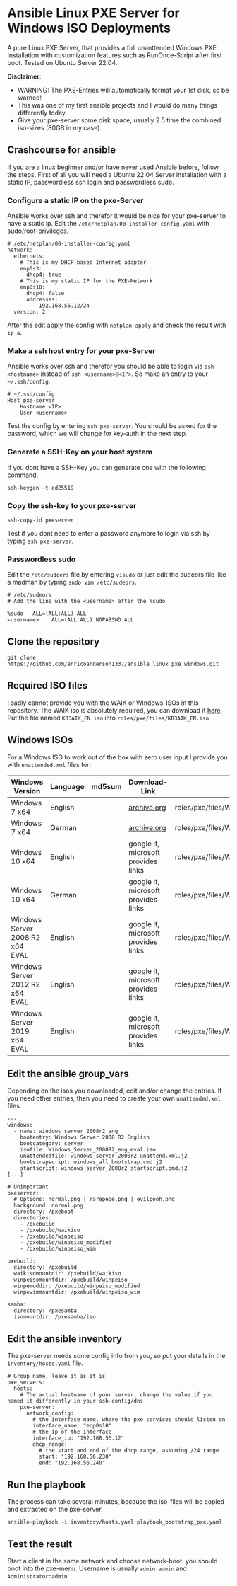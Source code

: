 # Ansible Linux PXE Server for Windows ISO Deployments

A pure Linux PXE Server, that provides a full unanttended Windows PXE Installation with customization features such as RunOnce-Script after first boot. Tested on Ubuntu Server 22.04.

__Disclaimer__: 
- WARNING: The PXE-Entries will automatically format your 1st disk, so be warned!
- This was one of my first ansible projects and I would do many things differently today.
- Give your pxe-server some disk space, usually 2.5 time the combined iso-sizes (80GB in my case).

## Crashcourse for ansible

If you are a linux beginner and/or have never used Ansible before, follow the steps.
First of all you will need a Ubuntu 22.04 Server installation with a static IP, passwordless ssh login and passwordless sudo.

### Configure a static IP on the pxe-Server

Ansible works over ssh and therefor it would be nice for your pxe-server to have a static ip.
Edit the `/etc/netplan/00-installer-config.yaml` with sudo/root-privileges.

```
# /etc/netplan/00-installer-config.yaml 
network:
  ethernets:
    # This is my DHCP-based Internet adapter
    enp0s3:
      dhcp4: true
    # This is my static IP for the PXE-Network
    enp0s10:
      dhcp4: false
      addresses:
        - 192.168.56.12/24
  version: 2
```

After the edit apply the config with `netplan apply` and check the result with `ip a`.


### Make a ssh host entry for your pxe-Server

Ansible works over ssh and therefor you should be able to login via `ssh <hostname>` instead of `ssh <username>@<IP>`. So make an entry to your `~/.ssh/config`.

```
# ~/.ssh/config
Host pxe-server                 
    Hostname <IP>
    User <username>
```

Test the config by entering `ssh pxe-server`. You should be asked for the password, which we will change for key-auth in the next step.

### Generate a SSH-Key on your host system

If you dont have a SSH-Key you can generate one with the following command.

```
ssh-keygen -t ed25519
```

### Copy the ssh-key to your pxe-server

```
ssh-copy-id pxeserver
```

Test if you dont need to enter a password anymore to login via ssh by typing `ssh pxe-server`.

### Passwordless sudo

Edit the `/etc/sudoers` file by entering `visudo` or just edit the sudeors file like a madman by typing `sudo vim /etc/sudeors`.

```
# /etc/sudeors
# Add the line with the <username> after the %sudo

%sudo   ALL=(ALL:ALL) ALL
<username>    ALL=(ALL:ALL) NOPASSWD:ALL
```

## Clone the repository

`git clone https://github.com/enricoanderson1337/ansible_linux_pxe_windows.git`

## Required ISO files

I sadly cannot provide you with the WAIK or Windows-ISOs in this repository.
The WAIK iso is absolutely required, you can download it [here](https://www.microsoft.com/en-us/download/details.aspx?id=5753). Put the file named `KB3AIK_EN.iso` into `roles/pxe/files/KB3AIK_EN.iso`

## Windows ISOs

For a Windows ISO to work out of the box with zero user input I provide you with `unattended.xml` files for:

| Windows Version | Language | md5sum | Download-Link | Filename |
|---|---|---|---|---|
| Windows 7 x64 | English | | [archive.org](https://archive.org/details/win7-pro-sp1-english) | roles/pxe/files/Windows_7_x64_eng.iso |
| Windows 7 x64 | German | | [archive.org](https://archive.org/download/Windows7UltimateSP1x64German) | roles/pxe/files/Windows_7_x64_ger.iso |
| Windows 10 x64 | English | | google it, microsoft provides links | roles/pxe/files/Windows_10_x64_eng.iso |
| Windows 10 x64 | German | | google it, microsoft provides links | roles/pxe/files/Windows_10_x64_ger.iso |
| Windows Server 2008 R2 x64 EVAL | English | | google it, microsoft provides links | roles/pxe/files/Windows_Server_2008R2_eng_eval.iso |
| Windows Server 2012 R2 x64 EVAL | English | | google it, microsoft provides links | roles/pxe/files/Windows_Server_2012R2_eng_eval.iso |
| Windows Server 2019 x64 EVAL | English | | google it, microsoft provides links | roles/pxe/files/Windows_Server_2019_eng_eval.iso |

## Edit the ansible group_vars

Depending on the isos you downloaded, edit and/or change the entries.
If you need other entries, then you need to create your own `unattended.xml` files.

```
---
windows:
  - name: windows_server_2008r2_eng
    bootentry: Windows Server 2008 R2 English
    bootcategory: server
    isofile: Windows_Server_2008R2_eng_eval.iso
    unattendedfile: windows_server_2008r2_unattend.xml.j2
    bootstrapscript: windows_all_bootstrap.cmd.j2
    startscript: windows_server_2008r2_startscript.cmd.j2
[...]

# Unimportant
pxeserver:
  # Options: normal.png | rarepepe.png | evilpooh.png
  background: normal.png
  directory: /pxeboot
  directories:
    - /pxebuild
    - /pxebuild/waikiso
    - /pxebuild/winpeiso
    - /pxebuild/winpeiso_modified
    - /pxebuild/winpeiso_wim

pxebuild:
  directory: /pxebuild
  waikisomountdir: /pxebuild/waikiso
  winpeisomountdir: /pxebuild/winpeiso
  winpemoddir: /pxebuild/winpeiso_modified
  winpewimmountdir: /pxebuild/winpeiso_wim

samba:
  directory: /pxesamba
  isomountdir: /pxesamba/iso
```

## Edit the ansible inventory

The pxe-server needs some config info from you, so put your details in the `inventory/hosts.yaml` file.

```
# Group name, leave it as it is
pxe_servers:
  hosts:
    # The actual hostname of your server, change the value if you named it differently in your ssh-config/dns
    pxe-server:
      network_config:
        # the interface name, where the pxe services should listen on
        interface_name: "enp0s10"
        # the ip of the interface
        interface_ip: "192.168.56.12"
        dhcp_range:
          # the start and end of the dhcp range, assuming /24 range
          start: "192.168.56.230"
          end: "192.168.56.240"
```

## Run the playbook

The process can take several minutes, because the iso-files will be copied and extracted on the pxe-server.

`ansible-playbook -i inventory/hosts.yaml playbook_bootstrap_pxe.yaml`

## Test the result

Start a client in the same network and choose network-boot. you should boot into the pxe-menu.
Username is usually `admin:admin` and `Administrator:admin`.

